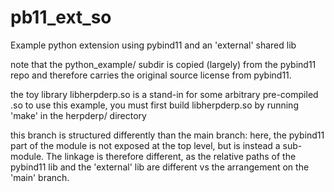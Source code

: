 # pb11_ext_so
Example python extension using pybind11 and an 'external' shared lib

note that the python_example/ subdir is copied (largely) from the pybind11 repo and therefore
carries the original source license from pybind11.

the toy library libherpderp.so is a stand-in for some arbitrary pre-compiled .so
to use this example, you must first build libherpderp.so by running 'make' in the herpderp/ directory

this branch is structured differently than the main branch:  here, the pybind11 part of the module is not 
exposed at the top level, but is instead a sub-module.  The linkage is therefore different, as the relative paths
of the pybind11 lib and the 'external' lib are different vs the arrangement on the 'main' branch.
